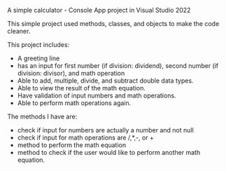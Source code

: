 A simple calculator - Console App project in Visual Studio 2022

This simple project used methods, classes, and objects to make the code cleaner.


This project includes:
- A greeting line
- has an input for first number (if division: dividend), second number (if division: divisor), and math operation
- Able to add, multiple, divide, and subtract double data types.
- Able to view the result of the math equation.
- Have validation of input numbers and math operations.
- Able to perform math operations again.

The methods I have are:
- check if input for numbers are actually a number and not null
- check if input for math operations are /,*,-, or +
- method to perform the math equation
- method to check if the user would like to perform another math equation.

